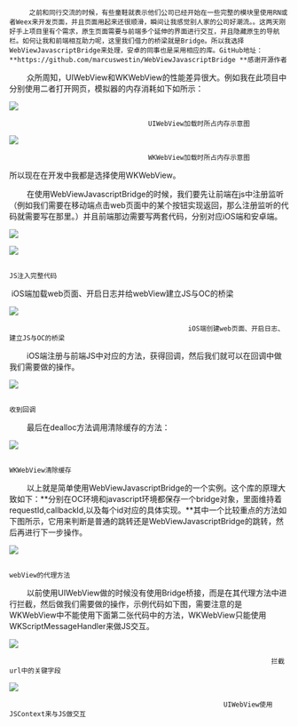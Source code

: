          之前和同行交流的时候，有些童鞋就表示他们公司已经开始在一些完整的模块里使用RN或者Weex来开发页面，并且页面用起来还很顺滑，瞬间让我感觉别人家的公司好潮流。。这两天刚好手上项目里有个需求，原生页面需要与前端多个延伸的界面进行交互，并且隐藏原生的导航栏。如何让我和前端相互助力呢，这里我们借力的桥梁就是Bridge。所以我选择WebViewJavascriptBridge来处理，安卓的同事也是采用相应的库。GitHub地址：**https://github.com/marcuswestin/WebViewJavascriptBridge **感谢开源作者

        众所周知，UIWebView和WKWebView的性能差异很大。例如我在此项目中分别使用二者打开网页，模拟器的内存消耗如下如所示：

![](https://upload-images.jianshu.io/upload_images/1742257-abf6361eaae9ea72?imageMogr2/auto-orient/strip%7CimageView2/2/w/516)

                                       UIWebView加载时所占内存示意图

![](https://upload-images.jianshu.io/upload_images/1742257-895e3bbfed226afe?imageMogr2/auto-orient/strip%7CimageView2/2/w/534)

                                       WKWebView加载时所占内存示意图

所以现在在开发中我都是选择使用WKWebView。

        在使用WebViewJavascriptBridge的时候，我们要先让前端在js中注册监听（例如我们需要在移动端点击web页面中的某个按钮实现返回，那么注册监听的代码就需要写在那里。）并且前端那边需要写两套代码，分别对应iOS端和安卓端。

![](https://upload-images.jianshu.io/upload_images/1742257-fc92a61b3ceae750?imageMogr2/auto-orient/strip%7CimageView2/2/w/700)

![](https://upload-images.jianshu.io/upload_images/1742257-65e658dbcadfb607?imageMogr2/auto-orient/strip%7CimageView2/2/w/700)

                                                                           JS注入完整代码

 iOS端加载web页面、开启日志并给webView建立JS与OC的桥梁

![](https://upload-images.jianshu.io/upload_images/1742257-7b2fe89df4c83948?imageMogr2/auto-orient/strip%7CimageView2/2/w/700)

                                                 iOS端创建web页面、开启日志、建立JS与OC的桥梁

        iOS端注册与前端JS中对应的方法，获得回调，然后我们就可以在回调中做我们需要做的操作。

![](https://upload-images.jianshu.io/upload_images/1742257-4eaa666aaab56e1a?imageMogr2/auto-orient/strip%7CimageView2/2/w/700)

                                                                                  收到回调

        最后在dealloc方法调用清除缓存的方法：

![](https://upload-images.jianshu.io/upload_images/1742257-872927b989411de3?imageMogr2/auto-orient/strip%7CimageView2/2/w/700)

                                                                        WKWebView清除缓存

        以上就是简单使用WebViewJavascriptBridge的一个实例。这个库的原理大致如下：**分别在OC环境和javascript环境都保存一个bridge对象，里面维持着requestId,callbackId,以及每个id对应的具体实现。**其中一个比较重点的方法如下图所示，它用来判断是普通的跳转还是WebViewJavascriptBridge的跳转，然后再进行下一步操作。

![](https://upload-images.jianshu.io/upload_images/1742257-0e4ce6403b618020?imageMogr2/auto-orient/strip%7CimageView2/2/w/700)

                                                                      webView的代理方法

        以前使用UIWebView做的时候没有使用Bridge桥接，而是在其代理方法中进行拦截，然后做我们需要做的操作，示例代码如下图，需要注意的是WKWebView中不能使用下面第二张代码中的方法，WKWebView只能使用WKScriptMessageHandler来做JS交互。

![](https://upload-images.jianshu.io/upload_images/1742257-3166b9c474768d07?imageMogr2/auto-orient/strip%7CimageView2/2/w/700)

                                                                      拦截url中的关键字段

![](https://upload-images.jianshu.io/upload_images/1742257-8abb4d1afc148a5c?imageMogr2/auto-orient/strip%7CimageView2/2/w/700)

                                                          UIWebView使用JSContext来与JS做交互

